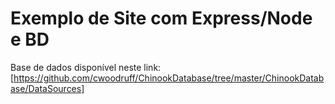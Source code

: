 # Exemplo de Site com Express/Node e BD

Base de dados disponível neste link:
[https://github.com/cwoodruff/ChinookDatabase/tree/master/ChinookDatabase/DataSources]
